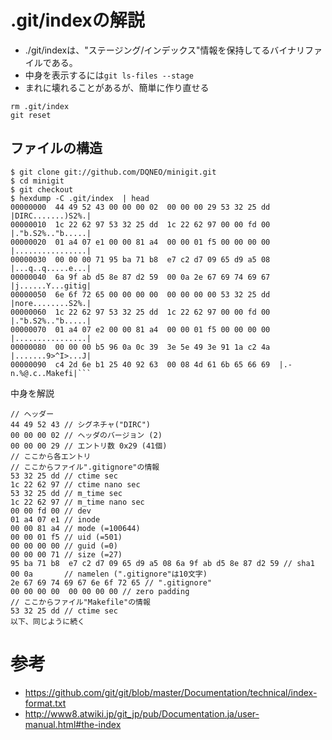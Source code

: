# .git/indexの解説

* ./git/indexは、"ステージング/インデックス"情報を保持してるバイナリファイルである。
* 中身を表示するには`git ls-files --stage`
* まれに壊れることがあるが、簡単に作り直せる
```shell
rm .git/index
git reset
```

## ファイルの構造


```shell
$ git clone git://github.com/DQNEO/minigit.git
$ cd minigit
$ git checkout
$ hexdump -C .git/index  | head
00000000  44 49 52 43 00 00 00 02  00 00 00 29 53 32 25 dd  |DIRC.......)S2%.|
00000010  1c 22 62 97 53 32 25 dd  1c 22 62 97 00 00 fd 00  |."b.S2%.."b.....|
00000020  01 a4 07 e1 00 00 81 a4  00 00 01 f5 00 00 00 00  |................|
00000030  00 00 00 71 95 ba 71 b8  e7 c2 d7 09 65 d9 a5 08  |...q..q.....e...|
00000040  6a 9f ab d5 8e 87 d2 59  00 0a 2e 67 69 74 69 67  |j......Y...gitig|
00000050  6e 6f 72 65 00 00 00 00  00 00 00 00 53 32 25 dd  |nore........S2%.|
00000060  1c 22 62 97 53 32 25 dd  1c 22 62 97 00 00 fd 00  |."b.S2%.."b.....|
00000070  01 a4 07 e2 00 00 81 a4  00 00 01 f5 00 00 00 00  |................|
00000080  00 00 00 b5 96 0a 0c 39  3e 5e 49 3e 91 1a c2 4a  |.......9>^I>...J|
00000090  c4 2d 6e b1 25 40 92 63  00 08 4d 61 6b 65 66 69  |.-n.%@.c..Makefi|```
```
中身を解説
```
// ヘッダー
44 49 52 43 // シグネチャ("DIRC")
00 00 00 02 // ヘッダのバージョン (2)
00 00 00 29 // エントリ数 0x29 (41個)
// ここから各エントリ
// ここからファイル".gitignore"の情報
53 32 25 dd // ctime sec
1c 22 62 97 // ctime nano sec
53 32 25 dd // m_time sec
1c 22 62 97 // m_time nano sec
00 00 fd 00 // dev
01 a4 07 e1 // inode
00 00 81 a4 // mode (=100644)
00 00 01 f5 // uid (=501)
00 00 00 00 // guid (=0)
00 00 00 71 // size (=27)
95 ba 71 b8  e7 c2 d7 09 65 d9 a5 08 6a 9f ab d5 8e 87 d2 59 // sha1
00 0a       // namelen (".gitignore"は10文字)
2e 67 69 74 69 67 6e 6f 72 65 // ".gitignore"
00 00 00 00  00 00 00 00 // zero padding
// ここからファイル"Makefile"の情報
53 32 25 dd // ctime sec
以下、同じように続く
```

# 参考
* https://github.com/git/git/blob/master/Documentation/technical/index-format.txt
* http://www8.atwiki.jp/git_jp/pub/Documentation.ja/user-manual.html#the-index

